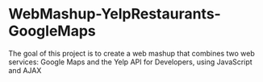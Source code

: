 # WebMashup-YelpRestaurants-GoogleMaps
 The goal of this project is to create a web mashup that combines two web services: Google Maps and the Yelp API for Developers, using JavaScript and AJAX
